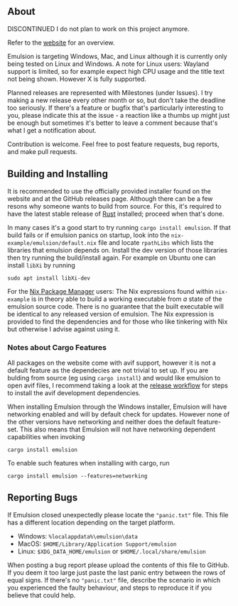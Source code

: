 ## About

DISCONTINUED I do not plan to work on this project anymore.

Refer to the [website](https://arturkovacs.github.io/emulsion-website/) for an overview.

Emulsion is targeting Windows, Mac, and Linux although it is currently only being tested on Linux and Windows. A note for Linux users: Wayland support is limited, so for example expect high CPU usage and the title text not being shown. However X is fully supported.

Planned releases are represented with Milestones (under Issues). I try making a new release every other month or so, but don't take the deadline too seriously. If there's a feature or bugfix that's particularly interesting to you, please indicate this at the issue - a reaction like a thumbs up might just be enough but sometimes it's better to leave a comment because that's what I get a notification about.

Contribution is welcome. Feel free to post feature requests, bug reports, and make pull requests.

## Building and Installing

It is recommended to use the officially provided installer found on the website and at the GitHub releases page. Although there can be a few resons why someone wants to build from source. For this, it's required to have the latest stable release of [Rust](https://www.rust-lang.org/) installed; proceed when that's done.

In many cases it's a good start to try running `cargo install emulsion`. If that build fails or if emulsion panics on startup, look into the `nix-example/emulsion/default.nix` file and locate `rpathLibs` which lists the libraries that emulsion depends on. Install the dev version of those libraries then try running the build/install again. For example on Ubuntu one can install `libXi` by running

```
sudo apt install libXi-dev
```

For the [Nix Package Manager](https://nixos.wiki/wiki/Nix) users: The Nix expressions found within `nix-example` is in theory able to build a working executable from *a* state of the emulsion source code. There is no guarantee that the built executable will be identical to any released version of emulsion. The Nix expression is provided to find the dependencies and for those who like tinkering with Nix but otherwise I advise against using it.

### Notes about Cargo Features

All packages on the website come with avif support, however it is not a default feature as the dependecies are not trivial to set up. If you are bulding from source (eg using `cargo install`) and would like emulsion to open avif files, I recommend taking a look at the [release workflow](.github/workflows/release-packages.yml) for steps to install the avif development dependencies.

When installing Emulsion through the Windows installer, Emulsion will have networking enabled and will by default check for updates. However none of the other versions have networking and neither does the default feature-set. This also means that Emulsion will not have networking dependent capabilities when invoking
```
cargo install emulsion
```

To enable such features when installing with cargo, run
```
cargo install emulsion --features=networking
```

## Reporting Bugs

If Emulsion closed unexpectedly please locate the `"panic.txt"` file. This file has a different location depending on the target platform.

- Windows: `%localappdata%\emulsion\data`
- MacOS: `$HOME/Library/Application Support/emulsion`
- Linux: `$XDG_DATA_HOME/emulsion` or `$HOME/.local/share/emulsion`

When posting a bug report please upload the contents of this file to GitHub. If you deem it too large just paste the last panic entry between the rows of equal signs. If there's no `"panic.txt"` file, describe the scenario in which you experienced the faulty behaviour, and steps to reproduce it if you believe that could help.
